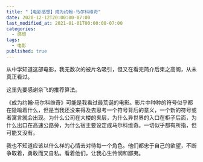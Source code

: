 ```yaml
---
title: "【电影感想】成为约翰·马尔科维奇"
date: 2020-12-12T20:00:00-07:00
last_modified_at: 2021-01-01T00:00:00-07:00
categories:
  - 感想
tags:
  - 电影
published: true
---
```

从中学知道这部电影，我无数次的被片名吸引，但又在看完简介后束之高阁，从未真正看过。

这里先要感谢奈飞的推荐算法。

《成为约翰·马尔科维奇》可能是我看过最荒诞的电影。影片中种种的符号似乎都在隐喻着什么，但是当我还没来得及去思考一个符号背后的意义，一个新的符号或者寓言就会出现。为什么公司在大楼的夹层，为什么异世界的入口在柜子后面，为什么出口在高速公路旁，为什么宿主要设定成马尔科维奇。一切似乎都有所指，但可能又没有。

我也不知道应该以什么样的心情去对待每一个角色。他们都忠于自己的欲望，不断争取着，勇敢而又自私。看着他们，让我心生怜悯和鄙夷。
